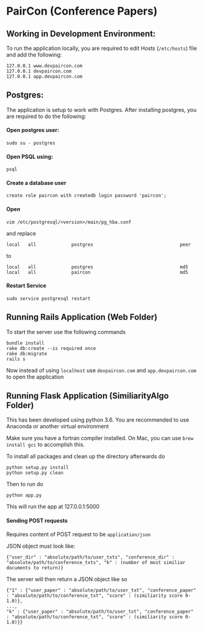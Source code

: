 # PairCon (Conference Papers)
## Working in Development Environment:

To run the application locally, you are required to edit Hosts (```/etc/hosts```) file and add the following:
```
127.0.0.1 www.devpaircon.com
127.0.0.1 devpaircon.com
127.0.0.1 app.devpaircon.com
```

## Postgres:

The application is setup to work with Postgres. After installing postgres, you are required to do the following:

#### Open postgres user:
```
sudo su - postgres
```
#### Open PSQL using:
```
psql
```

#### Create a database user
```
create role paircon with createdb login password 'paircon';
```
#### Open
```
vim /etc/postgresql/<version>/main/pg_hba.conf
```

and replace

```
local   all             postgres                                peer
```

to

```
local   all             postgres                                md5
local   all             paircon                                 md5
```

#### Restart Service
```
sudo service postgresql restart
```

## Running Rails Application (Web Folder)
To start the server use the following commands
```
bundle install
rake db:create --is required once
rake db:migrate
rails s
```

Now instead of using ```localhost``` use ```devpaircon.com``` and ```app.devpaircon.com``` to open the application

## Running Flask Application (SimiliarityAlgo Folder)
This has been developed using python 3.6. You are recommended to use Anaconda or another virtual environment

Make sure you have a fortran compiler installed. On Mac, you can use `brew install gcc` to accomplish this. 

To install all packages and clean up the directory afterwards do
```
python setup.py install
python setup.py clean
```

Then to run do
```
python app.py
```

This will run the app at 127.0.0.1:5000

#### Sending POST requests
Requires content of POST request to be `application/json`

JSON object must look like:
```
{"user_dir" : "absolute/path/to/user_txts", "conference_dir" : "absolute/path/to/conference_txts", "k" : (number of most similiar documents to return)}
```

The server will then return a JSON object like so
```
{"1" : {"user_paper" : "absolute/path/to/user_txt", "conference_paper" : "absolute/path/to/conference_txt", "score" : (similiarity score 0-1.0)},
...,
"k" : {"user_paper" : "absolute/path/to/user_txt", "conference_paper" : "absolute/path/to/conference_txt", "score" : (similiarity score 0-1.0)}}
```
